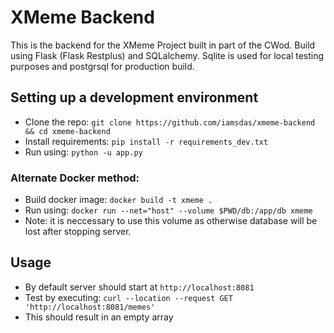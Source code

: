 # XMeme Backend
This is the backend for the XMeme Project built in part of the CWod. Build using Flask (Flask Restplus) and SQLalchemy. Sqlite is used for local testing purposes and postgrsql for production build.
 ## Setting up a development environment
* Clone the repo:
`git clone https://github.com/iamsdas/xmeme-backend && cd xmeme-backend`
* Install requirements:
`pip install -r requirements_dev.txt`
* Run using:
`python -u app.py`
### Alternate Docker method:
* Build docker image:
`docker build -t xmeme .`
* Run using:
`docker run --net="host" --volume $PWD/db:/app/db xmeme`
* Note: it is neccessary to use this volume as otherwise database will be lost after stopping server.
## Usage
* By default server should start at `http://localhost:8081`
* Test by executing:
`curl --location --request GET 'http://localhost:8081/memes'`
* This should result in an empty array
